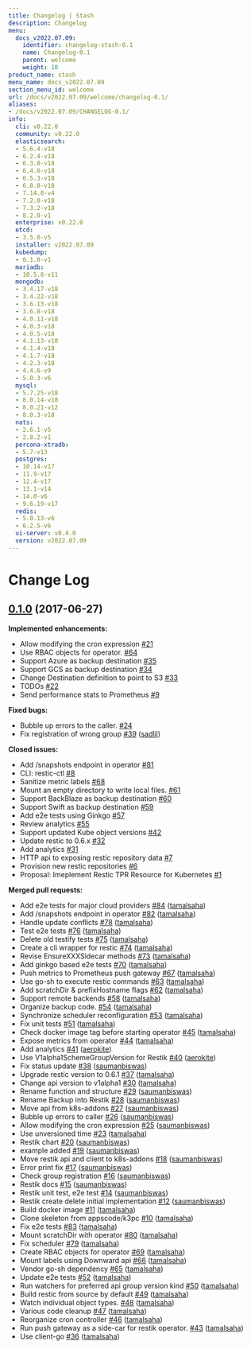 ```yaml
---
title: Changelog | Stash
description: Changelog
menu:
  docs_v2022.07.09:
    identifier: changelog-stash-0.1
    name: Changelog-0.1
    parent: welcome
    weight: 10
product_name: stash
menu_name: docs_v2022.07.09
section_menu_id: welcome
url: /docs/v2022.07.09/welcome/changelog-0.1/
aliases:
- /docs/v2022.07.09/CHANGELOG-0.1/
info:
  cli: v0.22.0
  community: v0.22.0
  elasticsearch:
  - 5.6.4-v18
  - 6.2.4-v18
  - 6.3.0-v18
  - 6.4.0-v18
  - 6.5.3-v18
  - 6.8.0-v18
  - 7.14.0-v4
  - 7.2.0-v18
  - 7.3.2-v18
  - 8.2.0-v1
  enterprise: v0.22.0
  etcd:
  - 3.5.0-v5
  installer: v2022.07.09
  kubedump:
  - 0.1.0-v1
  mariadb:
  - 10.5.8-v11
  mongodb:
  - 3.4.17-v18
  - 3.4.22-v18
  - 3.6.13-v18
  - 3.6.8-v18
  - 4.0.11-v18
  - 4.0.3-v18
  - 4.0.5-v18
  - 4.1.13-v18
  - 4.1.4-v18
  - 4.1.7-v18
  - 4.2.3-v18
  - 4.4.6-v9
  - 5.0.3-v6
  mysql:
  - 5.7.25-v18
  - 8.0.14-v18
  - 8.0.21-v12
  - 8.0.3-v18
  nats:
  - 2.6.1-v5
  - 2.8.2-v1
  percona-xtradb:
  - 5.7-v13
  postgres:
  - 10.14-v17
  - 11.9-v17
  - 12.4-v17
  - 13.1-v14
  - 14.0-v6
  - 9.6.19-v17
  redis:
  - 5.0.13-v6
  - 6.2.5-v6
  ui-server: v0.4.0
  version: v2022.07.09
---
```


# Change Log

## [0.1.0](https://github.com/appscode/stash/tree/0.1.0) (2017-06-27)
**Implemented enhancements:**

- Allow modifying the cron expression [\#21](https://github.com/appscode/stash/issues/21)
- Use RBAC objects for operator. [\#64](https://github.com/appscode/stash/issues/64)
- Support Azure as backup destination [\#35](https://github.com/appscode/stash/issues/35)
- Support GCS as backup destination [\#34](https://github.com/appscode/stash/issues/34)
- Change Destination definition to point to S3 [\#33](https://github.com/appscode/stash/issues/33)
- TODOs [\#22](https://github.com/appscode/stash/issues/22)
- Send performance stats to Prometheus [\#9](https://github.com/appscode/stash/issues/9)

**Fixed bugs:**

- Bubble up errors to the caller. [\#24](https://github.com/appscode/stash/issues/24)
- Fix registration of wrong group [\#39](https://github.com/appscode/stash/pull/39) ([sadlil](https://github.com/sadlil))

**Closed issues:**

- Add /snapshots endpoint in operator [\#81](https://github.com/appscode/stash/issues/81)
- CLI: restic-ctl [\#8](https://github.com/appscode/stash/issues/8)
- Sanitize metric labels [\#68](https://github.com/appscode/stash/issues/68)
- Mount an empty directory to write local files. [\#61](https://github.com/appscode/stash/issues/61)
- Support BackBlaze as backup destination [\#60](https://github.com/appscode/stash/issues/60)
- Support Swift as backup destination [\#59](https://github.com/appscode/stash/issues/59)
- Add e2e tests using Ginkgo [\#57](https://github.com/appscode/stash/issues/57)
- Review analytics [\#55](https://github.com/appscode/stash/issues/55)
- Support updated Kube object versions [\#42](https://github.com/appscode/stash/issues/42)
- Update restic to 0.6.x [\#32](https://github.com/appscode/stash/issues/32)
- Add analytics [\#31](https://github.com/appscode/stash/issues/31)
- HTTP api to exposing restic repository data [\#7](https://github.com/appscode/stash/issues/7)
- Provision new restic repositories [\#6](https://github.com/appscode/stash/issues/6)
- Proposal: Imeplement Restic TPR Resource for Kubernetes [\#1](https://github.com/appscode/stash/issues/1)

**Merged pull requests:**

- Add e2e tests for major cloud providers [\#84](https://github.com/appscode/stash/pull/84) ([tamalsaha](https://github.com/tamalsaha))
- Add /snapshots endpoint in operator [\#82](https://github.com/appscode/stash/pull/82) ([tamalsaha](https://github.com/tamalsaha))
- Handle update conflicts [\#78](https://github.com/appscode/stash/pull/78) ([tamalsaha](https://github.com/tamalsaha))
- Test e2e tests [\#76](https://github.com/appscode/stash/pull/76) ([tamalsaha](https://github.com/tamalsaha))
- Delete old testify tests [\#75](https://github.com/appscode/stash/pull/75) ([tamalsaha](https://github.com/tamalsaha))
- Create a cli wrapper for restic [\#74](https://github.com/appscode/stash/pull/74) ([tamalsaha](https://github.com/tamalsaha))
- Revise EnsureXXXSidecar methods [\#73](https://github.com/appscode/stash/pull/73) ([tamalsaha](https://github.com/tamalsaha))
- Add ginkgo based e2e tests [\#70](https://github.com/appscode/stash/pull/70) ([tamalsaha](https://github.com/tamalsaha))
- Push metrics to Prometheus push gateway [\#67](https://github.com/appscode/stash/pull/67) ([tamalsaha](https://github.com/tamalsaha))
- Use go-sh to execute restic commands [\#63](https://github.com/appscode/stash/pull/63) ([tamalsaha](https://github.com/tamalsaha))
- Add scratchDir & prefixHostname flags [\#62](https://github.com/appscode/stash/pull/62) ([tamalsaha](https://github.com/tamalsaha))
- Support remote backends [\#58](https://github.com/appscode/stash/pull/58) ([tamalsaha](https://github.com/tamalsaha))
- Organize backup code. [\#54](https://github.com/appscode/stash/pull/54) ([tamalsaha](https://github.com/tamalsaha))
- Synchronize scheduler reconfiguration [\#53](https://github.com/appscode/stash/pull/53) ([tamalsaha](https://github.com/tamalsaha))
- Fix unit tests [\#51](https://github.com/appscode/stash/pull/51) ([tamalsaha](https://github.com/tamalsaha))
- Check docker image tag before starting operator [\#45](https://github.com/appscode/stash/pull/45) ([tamalsaha](https://github.com/tamalsaha))
- Expose metrics from operator [\#44](https://github.com/appscode/stash/pull/44) ([tamalsaha](https://github.com/tamalsaha))
- Add analytics [\#41](https://github.com/appscode/stash/pull/41) ([aerokite](https://github.com/aerokite))
- Use V1alpha1SchemeGroupVersion for Restik [\#40](https://github.com/appscode/stash/pull/40) ([aerokite](https://github.com/aerokite))
- Fix status update [\#38](https://github.com/appscode/stash/pull/38) ([saumanbiswas](https://github.com/saumanbiswas))
- Upgrade restic version to 0.6.1 [\#37](https://github.com/appscode/stash/pull/37) ([tamalsaha](https://github.com/tamalsaha))
- Change api version to v1alpha1 [\#30](https://github.com/appscode/stash/pull/30) ([tamalsaha](https://github.com/tamalsaha))
- Rename function and structure [\#29](https://github.com/appscode/stash/pull/29) ([saumanbiswas](https://github.com/saumanbiswas))
- Rename Backup into Restik [\#28](https://github.com/appscode/stash/pull/28) ([saumanbiswas](https://github.com/saumanbiswas))
- Move api from k8s-addons [\#27](https://github.com/appscode/stash/pull/27) ([saumanbiswas](https://github.com/saumanbiswas))
- Bubble up errors to caller [\#26](https://github.com/appscode/stash/pull/26) ([saumanbiswas](https://github.com/saumanbiswas))
- Allow modifying the cron expression [\#25](https://github.com/appscode/stash/pull/25) ([saumanbiswas](https://github.com/saumanbiswas))
- Use unversioned time [\#23](https://github.com/appscode/stash/pull/23) ([tamalsaha](https://github.com/tamalsaha))
- Restik chart [\#20](https://github.com/appscode/stash/pull/20) ([saumanbiswas](https://github.com/saumanbiswas))
- example added [\#19](https://github.com/appscode/stash/pull/19) ([saumanbiswas](https://github.com/saumanbiswas))
- Move restik api and client to k8s-addons [\#18](https://github.com/appscode/stash/pull/18) ([saumanbiswas](https://github.com/saumanbiswas))
- Error print fix [\#17](https://github.com/appscode/stash/pull/17) ([saumanbiswas](https://github.com/saumanbiswas))
- Check group registration [\#16](https://github.com/appscode/stash/pull/16) ([saumanbiswas](https://github.com/saumanbiswas))
- Restik docs [\#15](https://github.com/appscode/stash/pull/15) ([saumanbiswas](https://github.com/saumanbiswas))
- Restik unit test, e2e test [\#14](https://github.com/appscode/stash/pull/14) ([saumanbiswas](https://github.com/saumanbiswas))
- Restik create delete initial implementation [\#12](https://github.com/appscode/stash/pull/12) ([saumanbiswas](https://github.com/saumanbiswas))
- Build docker image [\#11](https://github.com/appscode/stash/pull/11) ([tamalsaha](https://github.com/tamalsaha))
- Clone skeleton from appscode/k3pc [\#10](https://github.com/appscode/stash/pull/10) ([tamalsaha](https://github.com/tamalsaha))
- Fix e2e tests [\#83](https://github.com/appscode/stash/pull/83) ([tamalsaha](https://github.com/tamalsaha))
- Mount scratchDir with operator [\#80](https://github.com/appscode/stash/pull/80) ([tamalsaha](https://github.com/tamalsaha))
- Fix scheduler  [\#79](https://github.com/appscode/stash/pull/79) ([tamalsaha](https://github.com/tamalsaha))
- Create RBAC objects for operator [\#69](https://github.com/appscode/stash/pull/69) ([tamalsaha](https://github.com/tamalsaha))
- Mount labels using Downward api [\#66](https://github.com/appscode/stash/pull/66) ([tamalsaha](https://github.com/tamalsaha))
- Vendor go-sh dependency [\#65](https://github.com/appscode/stash/pull/65) ([tamalsaha](https://github.com/tamalsaha))
- Update e2e tests [\#52](https://github.com/appscode/stash/pull/52) ([tamalsaha](https://github.com/tamalsaha))
- Run watchers for preferred api group version kind [\#50](https://github.com/appscode/stash/pull/50) ([tamalsaha](https://github.com/tamalsaha))
- Build restic from source by default [\#49](https://github.com/appscode/stash/pull/49) ([tamalsaha](https://github.com/tamalsaha))
- Watch individual object types. [\#48](https://github.com/appscode/stash/pull/48) ([tamalsaha](https://github.com/tamalsaha))
- Various code cleanup [\#47](https://github.com/appscode/stash/pull/47) ([tamalsaha](https://github.com/tamalsaha))
- Reorganize cron controller [\#46](https://github.com/appscode/stash/pull/46) ([tamalsaha](https://github.com/tamalsaha))
- Run push gateway as a side-car for restik operator. [\#43](https://github.com/appscode/stash/pull/43) ([tamalsaha](https://github.com/tamalsaha))
- Use client-go [\#36](https://github.com/appscode/stash/pull/36) ([tamalsaha](https://github.com/tamalsaha))
